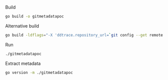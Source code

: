 Build
```bash
go build -o gitmetadatapoc
```

Alternative build
```bash
go build -ldflags="-X 'ddtrace.repository_url=`git config --get remote.origin.url`'" -o ./gitmetadatapoc
```

Run
```bash
./gitmetadatapoc
```

Extract metadata
```bash
go version -m ./gitmetadatapoc
```
